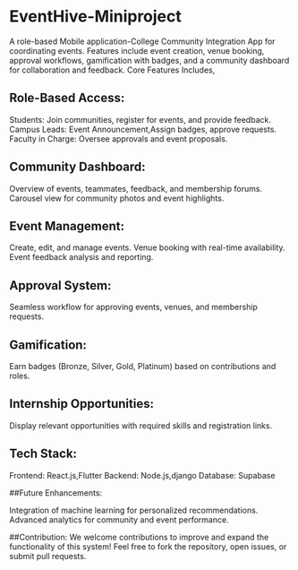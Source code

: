# EventHive-Miniproject
A role-based Mobile application-College Community Integration App for coordinating events. 
Features include event creation, venue booking, approval workflows, gamification with badges, and a community dashboard for collaboration and feedback.
Core Features Includes,

## Role-Based Access:

Students: Join communities, register for events, and provide feedback.
Campus Leads: Event Announcement,Assign badges, approve requests.
Faculty in Charge: Oversee approvals and event proposals.

## Community Dashboard:

 Overview of events, teammates, feedback, and membership forums.
Carousel view for community photos and event highlights.
## Event Management:

Create, edit, and manage events.
Venue booking with real-time availability.
Event feedback analysis and reporting.

## Approval System:

Seamless workflow for approving events, venues, and membership requests.
    
## Gamification:

Earn badges (Bronze, Silver, Gold, Platinum) based on contributions and roles.
   
## Internship Opportunities:

Display relevant opportunities with required skills and registration links.

## Tech Stack:

Frontend: React.js,Flutter
Backend: Node.js,django
Database: Supabase

##Future Enhancements:

Integration of machine learning for personalized recommendations.
Advanced analytics for community and event performance.

##Contribution:
We welcome contributions to improve and expand the functionality of this system! Feel free to fork the repository, open issues, or submit pull requests.

